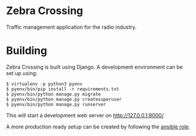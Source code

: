 # Zebra Crossing

Traffic management application for the radio industry.

# Building

Zebra Crossing is built using Django. A development environment can be set up using:

```
$ virtualenv -p python3 pyenv
$ pyenv/bin/pip install -r requirements.txt
$ pyenv/bin/python manage.py migrate
$ pyenv/bin/python manage.py createsuperuser
$ pyenv/bin/python manage.py runserver
```

This will start a development web server on http://127.0.0.1:8000/

A more production ready setup can be created by following the
[ansible role](https://gitlab.com/zebra-crossing/ansible).

